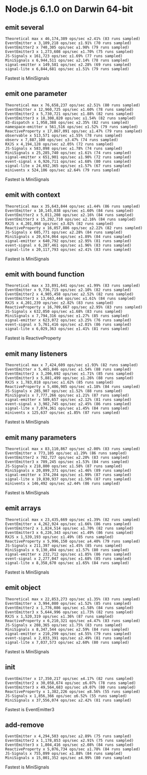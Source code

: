 # Node.js 6.1.0 on Darwin 64-bit

## emit several
    Theoretical max x 46,174,389 ops/sec ±2.41% (83 runs sampled)
    EventEmitter x 3,109,218 ops/sec ±1.91% (70 runs sampled)
    EventEmitter2 x 740,305 ops/sec ±1.98% (79 runs sampled)
    EventEmitter3 x 1,273,608 ops/sec ±1.70% (75 runs sampled)
    JS-Signals x 161,723 ops/sec ±1.69% (77 runs sampled)
    MiniSignals x 6,944,511 ops/sec ±2.14% (78 runs sampled)
    signal-emitter x 149,581 ops/sec ±2.28% (69 runs sampled)
    signal-lite x 6,844,681 ops/sec ±1.51% (79 runs sampled)
Fastest is MiniSignals

## emit one parameter
    Theoretical max x 76,658,237 ops/sec ±2.51% (80 runs sampled)
    EventEmitter x 12,960,725 ops/sec ±1.60% (78 runs sampled)
    EventEmitter2 x 5,730,721 ops/sec ±1.88% (82 runs sampled)
    EventEmitter3 x 18,308,820 ops/sec ±1.54% (82 runs sampled)
    d3-dispatch x 1,958,388 ops/sec ±2.35% (82 runs sampled)
    namespace-emitter x 561,516 ops/sec ±1.52% (79 runs sampled)
    ReactiveProperty x 17,867,091 ops/sec ±1.47% (79 runs sampled)
    observable x 513,571 ops/sec ±1.55% (78 runs sampled)
    observ x 7,887,100 ops/sec ±3.47% (74 runs sampled)
    RXJS x 4,194,128 ops/sec ±2.05% (72 runs sampled)
    JS-Signals x 583,098 ops/sec ±1.78% (74 runs sampled)
    MiniSignals x 25,285,740 ops/sec ±1.61% (74 runs sampled)
    signal-emitter x 651,901 ops/sec ±1.90% (72 runs sampled)
    event-signal x 6,926,711 ops/sec ±1.68% (80 runs sampled)
    signal-lite x 24,692,365 ops/sec ±1.57% (67 runs sampled)
    minivents x 524,106 ops/sec ±2.64% (79 runs sampled)
Fastest is MiniSignals

## emit with context
    Theoretical max x 35,643,844 ops/sec ±1.44% (86 runs sampled)
    EventEmitter x 10,145,038 ops/sec ±1.60% (84 runs sampled)
    EventEmitter2 x 5,011,208 ops/sec ±2.16% (84 runs sampled)
    EventEmitter3 x 15,292,710 ops/sec ±2.16% (84 runs sampled)
    RXJS x 4,201,068 ops/sec ±3.02% (82 runs sampled)
    ReactiveProperty x 16,057,886 ops/sec ±2.22% (82 runs sampled)
    JS-Signals x 605,771 ops/sec ±2.28% (84 runs sampled)
    MiniSignals x 20,674,064 ops/sec ±1.89% (84 runs sampled)
    signal-emitter x 640,792 ops/sec ±2.95% (81 runs sampled)
    event-signal x 6,287,461 ops/sec ±1.96% (83 runs sampled)
    signal-lite x 20,117,793 ops/sec ±2.41% (83 runs sampled)
Fastest is MiniSignals

## emit with bound function
    Theoretical max x 33,891,641 ops/sec ±1.99% (83 runs sampled)
    EventEmitter x 9,736,715 ops/sec ±2.10% (82 runs sampled)
    EventEmitter2 x 4,905,458 ops/sec ±2.52% (82 runs sampled)
    EventEmitter3 x 13,663,444 ops/sec ±1.61% (84 runs sampled)
    RXJS x 4,201,239 ops/sec ±2.82% (83 runs sampled)
    ReactiveProperty x 16,709,667 ops/sec ±2.95% (83 runs sampled)
    JS-Signals x 632,050 ops/sec ±1.68% (83 runs sampled)
    MiniSignals x 7,794,316 ops/sec ±1.27% (85 runs sampled)
    signal-emitter x 623,072 ops/sec ±3.25% (76 runs sampled)
    event-signal x 5,761,416 ops/sec ±2.01% (86 runs sampled)
    signal-lite x 6,029,363 ops/sec ±1.41% (81 runs sampled)
Fastest is ReactiveProperty

## emit many listeners
    Theoretical max x 7,424,609 ops/sec ±1.93% (82 runs sampled)
    EventEmitter x 5,465,846 ops/sec ±1.54% (88 runs sampled)
    EventEmitter2 x 3,206,692 ops/sec ±1.71% (85 runs sampled)
    EventEmitter3 x 5,881,499 ops/sec ±1.26% (88 runs sampled)
    RXJS x 1,783,018 ops/sec ±1.62% (85 runs sampled)
    ReactiveProperty x 5,406,985 ops/sec ±1.18% (84 runs sampled)
    JS-Signals x 285,907 ops/sec ±1.52% (88 runs sampled)
    MiniSignals x 7,777,266 ops/sec ±1.21% (87 runs sampled)
    signal-emitter x 589,657 ops/sec ±2.12% (81 runs sampled)
    event-signal x 3,902,745 ops/sec ±2.45% (86 runs sampled)
    signal-lite x 7,074,361 ops/sec ±1.45% (84 runs sampled)
    minivents x 125,637 ops/sec ±1.85% (87 runs sampled)
Fastest is MiniSignals

## emit many parameters
    Theoretical max x 83,110,867 ops/sec ±2.00% (83 runs sampled)
    EventEmitter x 773,105 ops/sec ±1.29% (86 runs sampled)
    EventEmitter2 x 702,727 ops/sec ±2.20% (83 runs sampled)
    EventEmitter3 x 789,245 ops/sec ±1.53% (84 runs sampled)
    JS-Signals x 218,800 ops/sec ±1.58% (87 runs sampled)
    MiniSignals x 20,899,371 ops/sec ±1.46% (89 runs sampled)
    signal-emitter x 374,204 ops/sec ±1.99% (87 runs sampled)
    signal-lite x 19,830,937 ops/sec ±1.50% (87 runs sampled)
    minivents x 146,492 ops/sec ±2.44% (86 runs sampled)
Fastest is MiniSignals

## emit arrays
    Theoretical max x 23,435,669 ops/sec ±1.39% (82 runs sampled)
    EventEmitter x 4,262,924 ops/sec ±1.66% (86 runs sampled)
    EventEmitter2 x 1,824,514 ops/sec ±1.70% (82 runs sampled)
    EventEmitter3 x 6,226,343 ops/sec ±1.49% (86 runs sampled)
    RXJS x 1,539,193 ops/sec ±1.49% (85 runs sampled)
    ReactiveProperty x 5,996,150 ops/sec ±4.40% (79 runs sampled)
    JS-Signals x 211,397 ops/sec ±1.45% (85 runs sampled)
    MiniSignals x 9,130,494 ops/sec ±1.57% (80 runs sampled)
    signal-emitter x 232,712 ops/sec ±1.85% (86 runs sampled)
    event-signal x 2,277,047 ops/sec ±1.68% (85 runs sampled)
    signal-lite x 8,358,670 ops/sec ±1.65% (84 runs sampled)
Fastest is MiniSignals

## emit object
    Theoretical max x 22,853,273 ops/sec ±1.35% (83 runs sampled)
    EventEmitter x 3,994,080 ops/sec ±1.52% (85 runs sampled)
    EventEmitter2 x 1,776,086 ops/sec ±1.58% (84 runs sampled)
    EventEmitter3 x 5,644,996 ops/sec ±1.73% (82 runs sampled)
    RXJS x 1,520,319 ops/sec ±1.36% (87 runs sampled)
    ReactiveProperty x 6,210,321 ops/sec ±4.47% (83 runs sampled)
    JS-Signals x 208,365 ops/sec ±1.75% (83 runs sampled)
    MiniSignals x 8,347,544 ops/sec ±2.59% (84 runs sampled)
    signal-emitter x 210,299 ops/sec ±4.55% (79 runs sampled)
    event-signal x 2,033,391 ops/sec ±2.49% (81 runs sampled)
    signal-lite x 7,037,573 ops/sec ±2.60% (80 runs sampled)
Fastest is MiniSignals

## init
    EventEmitter x 17,350,217 ops/sec ±4.17% (82 runs sampled)
    EventEmitter2 x 30,058,674 ops/sec ±6.07% (78 runs sampled)
    EventEmitter3 x 49,564,683 ops/sec ±9.07% (80 runs sampled)
    ReactiveProperty x 1,382,226 ops/sec ±8.56% (55 runs sampled)
    JS-Signals x 1,856,366 ops/sec ±6.52% (55 runs sampled)
    MiniSignals x 37,556,074 ops/sec ±2.42% (81 runs sampled)
Fastest is EventEmitter3

## add-remove
    EventEmitter x 4,294,503 ops/sec ±2.89% (75 runs sampled)
    EventEmitter2 x 1,178,853 ops/sec ±2.91% (75 runs sampled)
    EventEmitter3 x 1,804,416 ops/sec ±2.08% (84 runs sampled)
    ReactiveProperty x 5,076,734 ops/sec ±1.78% (84 runs sampled)
    JS-Signals x 755,099 ops/sec ±1.88% (84 runs sampled)
    MiniSignals x 15,001,352 ops/sec ±4.99% (80 runs sampled)
Fastest is MiniSignals
